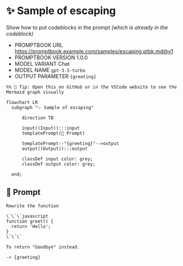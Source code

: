 # ✨ Sample of escaping

Show how to put codeblocks in the prompt _(which is already in the codeblock)_

-   PROMPTBOOK URL https://promptbook.example.com/samples/escaping.ptbk.md@v1
-   PROMPTBOOK VERSION 1.0.0
-   MODEL VARIANT Chat
-   MODEL NAME `gpt-3.5-turbo`
-   OUTPUT PARAMETER `{greeting}`

<!--Graph-->
<!-- ⚠️ WARNING: This section was auto-generated -->

```mermaid
%% 🔮 Tip: Open this on GitHub or in the VSCode website to see the Mermaid graph visually

flowchart LR
  subgraph "✨ Sample of escaping"

      direction TB

      input((Input)):::input
      templatePrompt(💬 Prompt)

      templatePrompt--"{greeting}"-->output
      output((Output)):::output

      classDef input color: grey;
      classDef output color: grey;

  end;
```

<!--/Graph-->

## 💬 Prompt

```
Rewrite the function

\`\`\`javascript
function greet() {
  return 'Hello';
}
\`\`\`

To return "Goodbye" instead.

```

`-> {greeting}`
